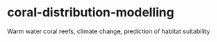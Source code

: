 # coral-distribution-modelling
Warm water coral reefs, climate change, prediction of habitat suitability
